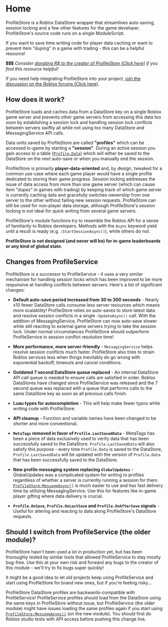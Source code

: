 # Home

ProfileStore is a Roblox DataStore wrapper that streamlines auto-saving, session locking
and a few other features for the game developer. ProfileStore's source code runs on a single
ModuleScript.

If you want to save time writing code for player data caching or want to prevent item
"duping" in a game with trading - this can be a helpful resource!

💲💲💲 *Consider [donating R$ to the creator of ProfileStore (Click here)](https://www.roblox.com/games/103946622805308/MAD-STUDIO-Open-Source-Donations) if you find this resource helpful!*

If you need help integrating ProfileStore into your project, [join the discussion on the Roblox forums (Click here)](https://devforum.roblox.com/t/profilestore/3190543).

## How does it work?

ProfileStore loads and caches data from a DataStore key on a single Roblox game server and
prevents other game servers from accessing this data too soon by establishing a session lock
and handling session lock conflicts between servers swiftly all while not using too many
DataStore and MessagingService API calls.

Data units saved by ProfileStore are called **"profiles"** which can be accessed in-game by
starting a **"session"**. During an active session you gain access to a table ([`Profile.Data`](/ProfileStore/api/#data))
which will either be saved to the DataStore on the next auto-save or when you manually end
the session.

ProfileStore is primarily **player-data-oriented** and, by design, tweaked for a common use
case where each game player would have a single profile dedicated to storing their game
progress. Session locking addresses the issue of data access from more than one game server
(which can cause item "dupes" in games with trading) by keeping track of which game server
is currently caching data and gracefully switches ownership from one server to the other
without failing new session requests. ProfileStore can still be used for non-player data
storage, although ProfileStore's session locking is not ideal for quick writing from several
game servers.

ProfileStore's module functions try to resemble the Roblox API for a sense of familiarity
to Roblox developers. Methods with the `Async` keyword yield until a result is ready
(e.g. `:StartSessionAsync()`), while others do not.

**ProfileStore is not designed (and never will be) for in-game leaderboards or any kind of global state.**

## Changes from ProfileService

ProfileStore is a successor to ProfileService - it uses a very similar mechanism for handling
session locks which has been improved to be more responsive at handling conflicts between
servers. Here's a list of significant changes:

- **Default auto-save period increased from 30 to 300 seconds** - Nearly x10 fewer DataStore
calls consume less server resources which means more scalability!
ProfileStore relies on auto-saves to store latest data and
resolve session conflicts in a single `:UpdateAsync()` call. With the addition of
MessagingService, ProfileStore can now auto-save slower while still reacting to external game
servers trying to take the session lock. Under normal circumstances ProfileStore should
outperform ProfileService in session conflict resolution time!

- **More performance, more server-friendly** - `MessagingService` 
helps resolve session conflicts much faster. ProfileStore also tries to strain Roblox services
less when things inevitably do go wrong with exponential backoff, timeouts and cancel conditions.

- **Outdated 7 second DataStore queue replaced** - An internal DataStore API call queue
is needed to ensure calls are satisfied in order. Roblox DataStores have changed since
ProfileService was released and the 7 second queue was replaced with a queue that performs
calls to the same DataStore key as soon as all previous calls finish.

- **Luau types for autocompletion** - This will help make fewer typos while writing code with
ProfileStore.

- **API cleanup** - Function and variable names have been changed to be shorter and more conventional.

- **`MetaTags` removed in favor of `Profile.LastSavedData`** - MetaTags has been a piece of data exclusively used to verify data that has been successfully saved to the DataStore. `Profile.LastSavedData` will also satisfy this purpose - every time `Profile.Data` is saved to the DataStore, `Profile.LastSavedData` will be updated with the version of `Profile.Data` that has been successfully saved to the DataStore.

- **New profile messaging system replacing `GlobalUpdates`** - GlobalUpdates was a complicated
system for writing to profiles regardless of whether a server is currently running a session
for them. [`ProfileStore:MessageAsync()`](/ProfileStore/api/#messageasync) is much easier to use and has fast delivery
time by utilizing MessagingService. Use this for features like in-game player gifting
where data delivery is crucial.

- **`Profile.OnSave`, `Profile.OnLastSave` and `Profile.OnAfterSave` signals** - Useful for
altering and reacting to data along ProfileStore's DataStore requests.

## Should I switch from ProfileService (the older module)?

ProfileStore hasn't been used a lot in production yet, but has been thoroughly tested by similar
tools that allowed ProfileService to stay mostly bug-free. Use this at your own risk and forward
any bugs to the creator of this module - we'll try to fix bugs super quickly!

It might be a good idea to let old projects keep using ProfileService and start using ProfileStore
for brand new ones, but if you're feeling risky...

ProfileStore DataStore profiles are backwards-compatible with ProfileService! ProfileService profiles
should load from the DataStore using the same keys in ProfileStore without issue, but
ProfileService (the older module) might have issues loading the same profiles again if you start using [`ProfileStore:MessageAsync()`](/ProfileStore/api/#messageasync)
(on the new module). You should first do Roblox studio tests with API access before pushing this change live.
